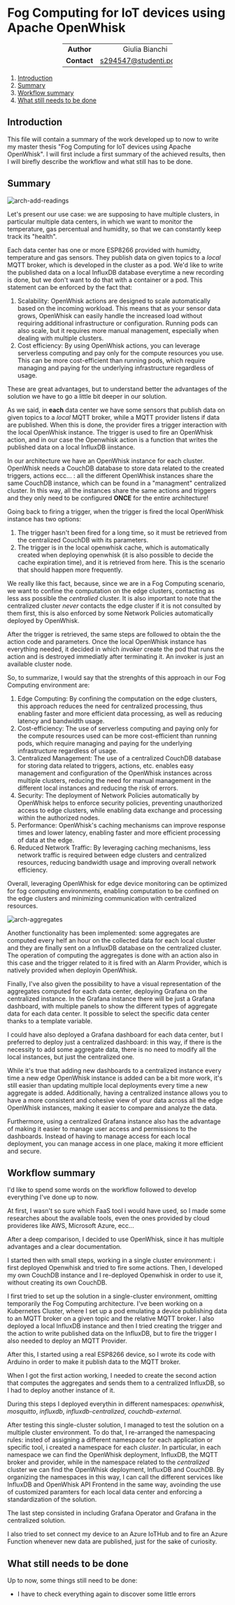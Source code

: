 # Fog Computing for IoT devices using Apache OpenWhisk

<div style="margin-left: auto;
            margin-right: auto;
            width: 50%">

|||
|:--:|:--:|
| **Author** | Giulia Bianchi|
| **Contact** | s294547@studenti.polito.it |
</div>

1. [Introduction](#introduction)
2. [Summary](#summary)
3. [Workflow summary](#workflow-summary)
4. [What still needs to be done](#what-still-needs-to-be-done)


## Introduction

This file will contain a summary of the work developed up to now to write my master thesis "Fog Computing for IoT devices using Apache OpenWhisk". I will first include a first summary of the achieved results, then I will birefly describe the workflow and what still has to be done.

## Summary

![arch-add-readings](./archAddReadings.jpg)

Let's present our use case: we are supposing to have multiple clusters, in particular multiple data centers, in which we want to monitor the temperature, gas percentual and humidity, so that we can constantly keep track its "health". 

Each data center has one or more ESP8266 provided with humidty, temperature and gas sensors. They publish data on given topics to a *local* MQTT broker, which is developed in the cluster as a pod. We'd like to write the published data on a local InfluxDB database everytime a new recording is done, but we don't want to do that with a container or a pod. This statement can be enforced by the fact that:

1. Scalability: OpenWhisk actions are designed to scale automatically based on the incoming workload. This means that as your sensor data grows, OpenWhisk can easily handle the increased load without requiring additional infrastructure or configuration. Running pods can also scale, but it requires more manual management, especially when dealing with multiple clusters.
2. Cost efficiency: By using OpenWhisk actions, you can leverage serverless computing and pay only for the compute resources you use. This can be more cost-efficient than running pods, which require managing and paying for the underlying infrastructure regardless of usage.

These are great advantages, but to understand better the advantages of the solution we have to go a little bit deeper in our solution. 

As we said, in **each** data center we have some sensors that publish data on given topics to a *local* MQTT broker, while a MQTT provider listens if data are published. When this is done, the provider fires a trigger interaction with the local OpenWhisk instance. The trigger is used to fire an OpenWhisk action, and in our case the Openwhisk action is a function that writes the published data on a local InfluxDB iinstance.  

In our architecture we have an OpenWhisk instance for each cluster. OpenWhisk needs a CouchDB database to store data related to the created triggers, actions ecc... : all the different OpenWhisk instances share the same CouchDB instance, which can be found in a "managment" centralized cluster. In this way, all the instances share the same actions and triggers and they only need to be configured **ONCE** for the entire architecture!

Going back to firing a trigger, when the trigger is fired the local OpenWhisk instance has two options:

1. The trigger hasn't been fired for a long time, so it must be retrieved from the centralized CouchDB with its parameters.
2. The trigger is in the local openwhisk cache, which is automatically created when deploying openwhisk (it is also possible to decide the cache expiration time), and it is retrieved from here. This is the scenario that should happen more frequently.

We really like this fact, because, since we are in a Fog Computing scenario, we want to confine the computation on the edge clusters, contacting as less ass possible the *centralied* cluster. It is also important to note that the centralized cluster *never* contacts the edge cluster if it is not consulted by them first, this is also enforced by some Network Policies automatically deployed by OpenWhisk.

After the trigger is retrieved, the same steps are followed to obtain the the action code and parameters. Once the local OpenWhisk instance has everything needed, it decided in which *invoker* create the pod that runs the action and is destroyed immediatly after terminating it. An invoker is just an available cluster node.

So, to summarize, I would say that the strenghts of this approach in our Fog Computing environment are:

1. Edge Computing: By confining the computation on the edge clusters, this approach reduces the need for centralized processing, thus enabling faster and more efficient data processing, as well as reducing latency and bandwidth usage.
2. Cost-efficiency: The use of serverless computing and paying only for the compute resources used can be more cost-efficient than running pods, which require managing and paying for the underlying infrastructure regardless of usage.
3. Centralized Management: The use of a centralized CouchDB database for storing data related to triggers, actions, etc. enables easy management and configuration of the OpenWhisk instances across multiple clusters, reducing the need for manual management in the different local instances and reducing the risk of errors.
4. Security: The deployment of Network Policies automatically by OpenWhisk helps to enforce security policies, preventing unauthorized access to edge clusters, while enabling data exchange and processing within the authorized nodes.
5. Performance: OpenWhisk's caching mechanisms can improve response times and lower latency, enabling faster and more efficient processing of data at the edge.
6. Reduced Network Traffic: By leveraging caching mechanisms, less network traffic is required between edge clusters and centralized resources, reducing bandwidth usage and improving overall network efficiency.

Overall, leveraging OpenWhisk for edge device monitoring can be optimized for fog computing environments, enabling computation to be confined on the edge clusters and minimizing communication with centralized resources.

![arch-aggregates](./archAggregates.jpg)

Another functionality has been implemented: some aggregates are computed every helf an hour on the collected data for each local cluster and they are finally sent on a InfluxDB database on the centralized cluster. The operation of computing the aggregates is done with an action also in this case and the trigger related to it is fired with an Alarm Provider, which is natively provided when deployin OpenWhisk.

Finally, I've also given the possibility to have a visual representation of the aggregates computed for each data center, deploying Grafana on the centralized instance. In the Grafana instance there will be just a Grafana dashboard, with multiple panels to show the different types of aggregate data for each data center. It possible to select the specific data center thanks to a template variable. 

I could have also deployed a Grafana dashboard for each data center, but I preferred to deploy just a centralized dashboard: in this way, if there is the necessity to add some aggregate data, there is no need to modify all the local instances, but just the centralized one.

While it's true that adding new dashboards to a centralized instance every time a new edge OpenWhisk instance is added can be a bit more work, it's still easier than updating multiple local deployments every time a new aggregate is added. Additionally, having a centralized instance allows you to have a more consistent and cohesive view of your data across all the edge OpenWhisk instances, making it easier to compare and analyze the data.

Furthermore, using a centralized Grafana instance also has the advantage of making it easier to manage user access and permissions to the dashboards. Instead of having to manage access for each local deployment, you can manage access in one place, making it more efficient and secure.

## Workflow summary

I'd like to spend some words on the workflow followed to develop everything I've done up to now.

At first, I wasn't so sure which FaaS tool i would have used, so I made some researches about the available tools, even the ones provided by cloud provideres like AWS, Microsoft Azure, ecc... 

After a deep comparison, I decided to use OpenWhisk, since it has multiple advantages and a clear documentation.

I started then with small steps, working in a single cluster environment: i first deployed Openwhisk and tried to fire some actions. Then, I developed my own CouchDB instance and I re-deployed Openwhisk in order to use it, without creating its own CouchDB. 

I first tried to set up the solution in a single-cluster environment, omitting temporarily the Fog Computing architecture. I've been working on a Kubernetes Cluster, where I set up a pod emulating a device publishing data to an MQTT broker on a given topic and the relative MQTT broker. I also deployed a local InfluxDB instance and then I tried creating the trigger and the action to write published data on the InfluxDB, but to fire the trigger I also needed to deploy an MQTT Provider.

After this, I started using a real ESP8266 device, so I wrote its code with Arduino in order to make it publish data to the MQTT broker. 

When I got the first action working, I needed to create the second action that computes the aggregates and sends them to a centralized InfluxDB, so I had to deploy another instance of it.  

During this steps I deployed everythin in different namespaces: *openwhisk*, *mosquitto*,  *influxdb*, *influxdb-centralized*, *couchdb-external*. 

After testing this single-cluster solution, I managed to test the solution on a multiple cluster environment. To do that, I re-arranged the namespacing rules: insted of assigning a different namespace for each application or specific tool, i created a namespace for each *cluster*. In particular, in each namespace we can find the OpenWhisk deployment, InfluxDB, the MQTT broker and provider, while in the namespace related to the *centralized* cluster we can find the OpenWhisk deployment, InfluxDB and CouchDB. By organizing the namespaces in this way, I can call the different services like InfluxDB and OpenWhisk API Frontend in the same way, avoinding the use of customized paramters for each local data center and enforcing a standardization of the solution.

The last step consisted in including Grafana Operator and Grafana in the centralized solution.

I also tried to set connect my device to an Azure IoTHub and to fire an Azure Function whenever new data are published, just for the sake of curiosity.

## What still needs to be done

Up to now, some things still need to be done:

 - I have to check everything again to discover some little errors


